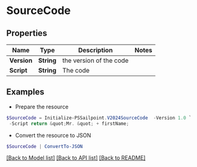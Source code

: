 # SourceCode
## Properties

Name | Type | Description | Notes
------------ | ------------- | ------------- | -------------
**Version** | **String** | the version of the code | 
**Script** | **String** | The code | 

## Examples

- Prepare the resource
```powershell
$SourceCode = Initialize-PSSailpoint.V2024SourceCode  -Version 1.0 `
 -Script return &quot;Mr. &quot; + firstName;
```

- Convert the resource to JSON
```powershell
$SourceCode | ConvertTo-JSON
```

[[Back to Model list]](../README.md#documentation-for-models) [[Back to API list]](../README.md#documentation-for-api-endpoints) [[Back to README]](../README.md)

